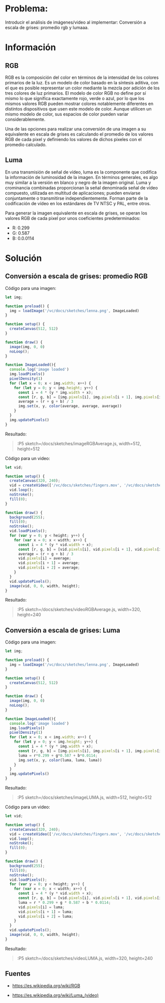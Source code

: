 # Problema:

Introducir el análisis de imágenes/video al implementar: Conversión a escala de grises: promedio rgb y lumaaa.

# Información

## RGB

RGB es la composición del color en términos de la intensidad de los colores primarios de la luz. Es un modelo de color basado en la síntesis aditiva, con el que es posible representar un color mediante la mezcla por adición de los tres colores de luz primarios. El modelo de color RGB no define por sí mismo lo que significa exactamente rojo, verde o azul, por lo que los mismos valores RGB pueden mostrar colores notablemente diferentes en distintos dispositivos que usen este modelo de color. Aunque utilicen un mismo modelo de color, sus espacios de color pueden variar considerablemente.

Una de las opciones para realizar una conversión de una imagen a su equivalente en escala de grises es calculando el promedio de los valores RGB de cada pixel y definiendo los valores de dichos pixeles con el promedio calculado. 

## Luma

En una transmisión de señal de vídeo, luma es la componente que codifica la información de luminosidad de la imagen. En términos generales, es algo muy similar a la versión en blanco y negro de la imagen original. Luma y crominancia combinadas proporcionan la señal denominada señal de vídeo compuesto, utilizada en multitud de aplicaciones; pueden enviarse conjuntamente o transmitirse independientemente. Forman parte de la codificación de vídeo en los estándares de TV NTSC y PAL, entre otros.

Para generar la imagen equivalente en escala de grises, se operan los valores RGB de cada pixel por unos coeficientes predeterminados: 

- R: 0.299 
- G: 0.587 
- B: 0.0.0114


# Solución

## Conversión a escala de grises: promedio RGB

Código para una imagen:

``` javascript
let img;

function preload() {
  img = loadImage('/vc/docs/sketches/lenna.png', ImageLoaded)
}

function setup() {
  createCanvas(512, 512)
}

function draw() {
  image(img, 0, 0)
  noLoop();
}

function ImageLoaded(){
  console.log('image loaded')
  img.loadPixels()
  pixelDensity(1)
  for (let x = 0; x < img.width; x++) {
    for (let y = 0; y < img.height; y++) {
      const i = 4 * (y * img.width + x);
      const [r, g, b] = [img.pixels[i], img.pixels[i + 1], img.pixels[i + 2]]; 
      average = (r + g + b) / 3
      img.set(x, y, color(average, average, average))
    }
  }
  img.updatePixels()
}
``` 
Resultado:

> :P5 sketch=/docs/sketches/imageRGBAverage.js, width=512, height=512

Código para un video:

``` javascript
let vid;

function setup() {
  createCanvas(320, 240);
  vid = createVideo(['/vc/docs/sketches/fingers.mov', '/vc/docs/sketches/fingers.webm']);
  vid.loop();
  noStroke();
  fill(0);
}

function draw() {
  background(255);
  fill(0);
  noStroke();
  vid.loadPixels();
  for (var y = 0; y < height; y++) {
    for (var x = 0; x < width; x++) {
      const i = 4 * (y * vid.width + x);
      const [r, g, b] = [vid.pixels[i], vid.pixels[i + 1], vid.pixels[i + 2]]; 
      average = (r + g + b) / 3
      vid.pixels[i] = average;
      vid.pixels[i + 1] = average;
      vid.pixels[i + 2] = average;
    }
  }
  vid.updatePixels();
  image(vid, 0, 0, width, height);
}

``` 

Resultado:

> :P5 sketch=/docs/sketches/videoRGBAverage.js, width=320, height=240

## Conversión a escala de grises: Luma

Código para una imagen:


``` javascript
let img;

function preload() {
  img = loadImage('/vc/docs/sketches/lenna.png', ImageLoaded)
}

function setup() {
  createCanvas(512, 512)
}

function draw() {
  image(img, 0, 0)
  noLoop();
}

function ImageLoaded(){
  console.log('image loaded')
  img.loadPixels()
  pixelDensity(1)
  for (let x = 0; x < img.width; x++) {
    for (let y = 0; y < img.height; y++) {
      const i = 4 * (y * img.width + x);
      const [r, g, b] = [img.pixels[i], img.pixels[i + 1], img.pixels[i + 2]]; 
      luma = r*0.299 + g*0.587 + b*0.0114;
      img.set(x, y, color(luma, luma, luma))
    }
  }
  img.updatePixels()
}
``` 


Resultado:

> :P5 sketch=/docs/sketches/imageLUMA.js, width=512, height=512

Código para un video:

``` javascript
let vid;

function setup() {
  createCanvas(320, 240);
  vid = createVideo(['/vc/docs/sketches/fingers.mov', '/vc/docs/sketches/fingers.webm']);
  vid.loop();
  noStroke();
  fill(0);
}

function draw() {
  background(255);
  fill(0);
  noStroke();
  vid.loadPixels();
  for (var y = 0; y < height; y++) {
    for (var x = 0; x < width; x++) {
      const i = 4 * (y * vid.width + x);
      const [r, g, b] = [vid.pixels[i], vid.pixels[i + 1], vid.pixels[i + 2]]; 
      luma = r * 0.299 + g * 0.587 + b * 0.0114;
      vid.pixels[i] = luma;
      vid.pixels[i + 1] = luma;
      vid.pixels[i + 2] = luma;
    }
  }
  vid.updatePixels();
  image(vid, 0, 0, width, height);
}
``` 

Resultado:

> :P5 sketch=/docs/sketches/videoLUMA.js, width=320, height=240


## Fuentes

- https://es.wikipedia.org/wiki/RGB

- https://es.wikipedia.org/wiki/Luma_(video)
